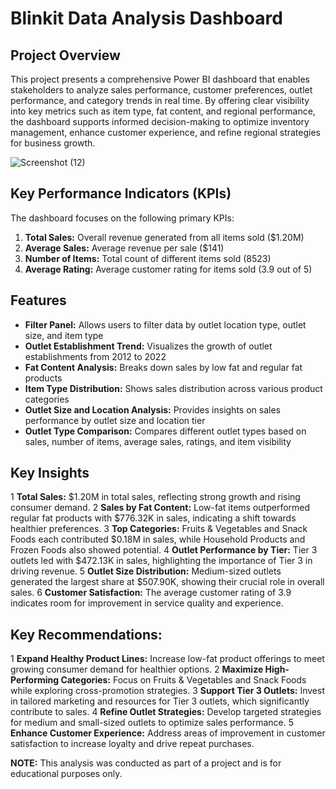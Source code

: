 # Blinkit Data Analysis Dashboard
## Project Overview
This project presents a comprehensive Power BI dashboard that enables stakeholders to analyze sales performance, customer preferences, outlet performance, and category trends in real time. By offering clear visibility into key metrics such as item type, fat content, and regional performance, the dashboard supports informed decision-making to optimize inventory management, enhance customer experience, and refine regional strategies for business growth.

![Screenshot (12)](https://github.com/user-attachments/assets/0ce69653-43b0-43c6-b17d-1673d9166cf4)


## Key Performance Indicators (KPIs)
The dashboard focuses on the following primary KPIs:

  1. **Total Sales:** Overall revenue generated from all items sold ($1.20M)
  2. **Average Sales:** Average revenue per sale ($141)
  3. **Number of Items:** Total count of different items sold (8523)
  4. **Average Rating:** Average customer rating for items sold (3.9 out of 5)

## Features
* **Filter Panel:** Allows users to filter data by outlet location type, outlet size, and item type
* **Outlet Establishment Trend:** Visualizes the growth of outlet establishments from 2012 to 2022
* **Fat Content Analysis:** Breaks down sales by low fat and regular fat products
* **Item Type Distribution:** Shows sales distribution across various product categories
* **Outlet Size and Location Analysis:** Provides insights on sales performance by outlet size and location tier
* **Outlet Type Comparison:** Compares different outlet types based on sales, number of items, average sales, ratings, and item visibility

## Key Insights
1 **Total Sales:** $1.20M in total sales, reflecting strong growth and rising consumer demand.
2 **Sales by Fat Content:** Low-fat items outperformed regular fat products with $776.32K in sales, indicating a shift towards healthier preferences.
3 **Top Categories:** Fruits & Vegetables and Snack Foods each contributed $0.18M in sales, while Household Products and Frozen Foods also showed potential.
4 **Outlet Performance by Tier:** Tier 3 outlets led with $472.13K in sales, highlighting the importance of Tier 3 in driving revenue.
5 **Outlet Size Distribution:** Medium-sized outlets generated the largest share at $507.90K, showing their crucial role in overall sales.
6 **Customer Satisfaction:** The average customer rating of 3.9 indicates room for improvement in service quality and experience.

## Key Recommendations:
1 **Expand Healthy Product Lines:** Increase low-fat product offerings to meet growing consumer demand for healthier options.
2 **Maximize High-Performing Categories:** Focus on Fruits & Vegetables and Snack Foods while exploring cross-promotion strategies.
3 **Support Tier 3 Outlets:** Invest in tailored marketing and resources for Tier 3 outlets, which significantly contribute to sales.
4 **Refine Outlet Strategies:** Develop targeted strategies for medium and small-sized outlets to optimize sales performance.
5 **Enhance Customer Experience:** Address areas of improvement in customer satisfaction to increase loyalty and drive repeat purchases.
   



**NOTE:** This analysis was conducted as part of a project and is for educational purposes only.
